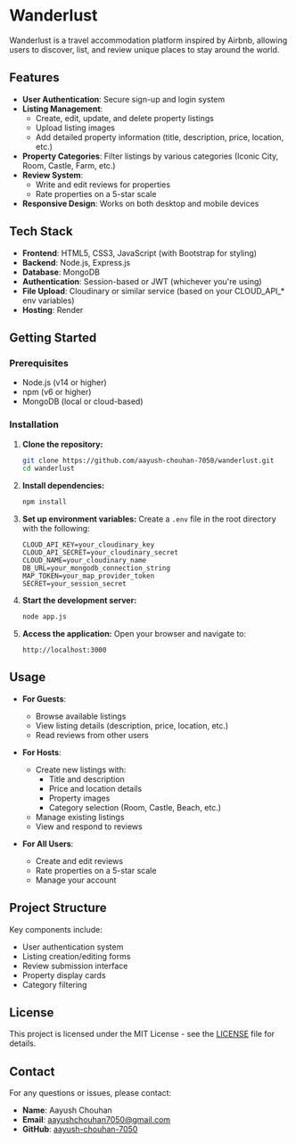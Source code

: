 # Wanderlust

Wanderlust is a travel accommodation platform inspired by Airbnb, allowing users to discover, list, and review unique places to stay around the world.

## Features

- **User Authentication**: Secure sign-up and login system
- **Listing Management**:
  - Create, edit, update, and delete property listings
  - Upload listing images
  - Add detailed property information (title, description, price, location, etc.)
- **Property Categories**: Filter listings by various categories (Iconic City, Room, Castle, Farm, etc.)
- **Review System**:
  - Write and edit reviews for properties
  - Rate properties on a 5-star scale
- **Responsive Design**: Works on both desktop and mobile devices

## Tech Stack

- **Frontend**: HTML5, CSS3, JavaScript (with Bootstrap for styling)
- **Backend**: Node.js, Express.js
- **Database**: MongoDB
- **Authentication**: Session-based or JWT (whichever you're using)
- **File Upload**: Cloudinary or similar service (based on your CLOUD_API_* env variables)
- **Hosting**: Render

## Getting Started

### Prerequisites

- Node.js (v14 or higher)
- npm (v6 or higher)
- MongoDB (local or cloud-based)

### Installation

1. **Clone the repository:**
    ```bash
    git clone https://github.com/aayush-chouhan-7050/wanderlust.git
    cd wanderlust
    ```

2. **Install dependencies:**
    ```bash
    npm install
    ```

3. **Set up environment variables:**
    Create a `.env` file in the root directory with the following:
    ```env
    CLOUD_API_KEY=your_cloudinary_key
    CLOUD_API_SECRET=your_cloudinary_secret
    CLOUD_NAME=your_cloudinary_name
    DB_URL=your_mongodb_connection_string
    MAP_TOKEN=your_map_provider_token
    SECRET=your_session_secret
    ```

4. **Start the development server:**
    ```bash
    node app.js
    ```

5. **Access the application:**
    Open your browser and navigate to:
    ```
    http://localhost:3000
    ```

## Usage

- **For Guests**:
  - Browse available listings
  - View listing details (description, price, location, etc.)
  - Read reviews from other users

- **For Hosts**:
  - Create new listings with:
    - Title and description
    - Price and location details
    - Property images
    - Category selection (Room, Castle, Beach, etc.)
  - Manage existing listings
  - View and respond to reviews

- **For All Users**:
  - Create and edit reviews
  - Rate properties on a 5-star scale
  - Manage your account

## Project Structure

Key components include:
- User authentication system
- Listing creation/editing forms
- Review submission interface
- Property display cards
- Category filtering

## License

This project is licensed under the MIT License - see the [LICENSE](LICENSE) file for details.

## Contact

For any questions or issues, please contact:

- **Name**: Aayush Chouhan
- **Email**: [aayushchouhan7050@gmail.com](mailto:aayushchouhan7050@gmail.com)
- **GitHub**: [aayush-chouhan-7050](https://github.com/aayush-chouhan-7050)

